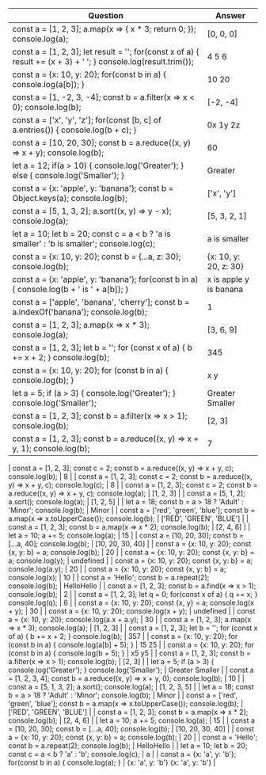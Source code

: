 | Question | Answer |
|----------|--------|
| const a = [1, 2, 3]; a.map(x => { x * 3; return 0; }); console.log(a); | [0, 0, 0] |
| const a = [1, 2, 3]; let result = ''; for(const x of a) { result += (x + 3) + ' '; } console.log(result.trim()); | 4 5 6 |
| const a = {x: 10, y: 20}; for(const b in a) { console.log(a[b]); } | 10 20 |
| const a = [1, -2, 3, -4]; const b = a.filter(x => x < 0); console.log(b); | [-2, -4] |
| const a = ['x', 'y', 'z']; for(const [b, c] of a.entries()) { console.log(b + c); } | 0x 1y 2z |
| const a = [10, 20, 30]; const b = a.reduce((x, y) => x + y); console.log(b); | 60 |
| let a = 12; if(a > 10) { console.log('Greater'); } else { console.log('Smaller'); } | Greater |
| const a = {x: 'apple', y: 'banana'}; const b = Object.keys(a); console.log(b); | ['x', 'y'] |
| const a = [5, 1, 3, 2]; a.sort((x, y) => y - x); console.log(a); | [5, 3, 2, 1] |
| let a = 10; let b = 20; const c = a < b ? 'a is smaller' : 'b is smaller'; console.log(c); | a is smaller |
| const a = {x: 10, y: 20}; const b = {...a, z: 30}; console.log(b); | {x: 10, y: 20, z: 30} |
| const a = {x: 'apple', y: 'banana'}; for(const b in a) { console.log(b + ' is ' + a[b]); } | x is apple y is banana |
| const a = ['apple', 'banana', 'cherry']; const b = a.indexOf('banana'); console.log(b); | 1 |
| const a = [1, 2, 3]; a.map(x => x * 3); console.log(a); | [3, 6, 9] |
| const a = [1, 2, 3]; let b = ''; for (const x of a) { b += x + 2; } console.log(b); | 345 |
 | const a = {x: 10, y: 20}; for (const b in a) { console.log(b); } | x y |
| let a = 5; if (a > 3) { console.log('Greater'); } console.log('Smaller'); | Greater Smaller |
| const a = [1, 2, 3]; const b = a.filter(x => x > 1); console.log(b); | [2, 3] |
| const a = [1, 2, 3]; const b = a.reduce((x, y) => x + y, 1); console.log(b); | 7 |

| const a = [1, 2, 3]; const c = 2; const b = a.reduce((x, y) => x + y, c); console.log(b); | 8 |
| const a = [1, 2, 3]; const c = 2; const b = a.reduce((x, y) => x + y, c); console.log(c); | 8 |
| const a = [1, 2, 3]; const c = 2; const b = a.reduce((x, y) => x + y, c); console.log(a); | [1, 2, 3] |
| const a = [5, 1, 2]; a.sort(); console.log(a); | [1, 2, 5] |
| let a = 18; const b = a > 18 ? 'Adult' : 'Minor'; console.log(b); | Minor |
| const a = ['red', 'green', 'blue']; const b = a.map(x => x.toUpperCase()); console.log(b); | ['RED', 'GREEN', 'BLUE'] |
| const a = [1, 2, 3]; const b = a.map(x => x * 2); console.log(b); | [2, 4, 6] |
| let a = 10; a += 5; console.log(a); | 15 |
| const a = [10, 20, 30]; const b = [...a, 40]; console.log(b); | [10, 20, 30, 40] |
| const a = {x: 10, y: 20}; const {x, y: b} = a; console.log(b); | 20 |
| const a = {x: 10, y: 20}; const {x, y: b} = a; console.log(y); | undefined |
| const a = {x: 10, y: 20}; const {x, y: b} = a; console.log(a.y); | 20 |
| const a = {x: 10, y: 20}; const {x, y: b} = a; console.log(x); | 10 |
| const a = 'Hello'; const b = a.repeat(2); console.log(b); | HelloHello |
| const a = [1, 2, 3]; const b = a.find(x => x > 1); console.log(b); | 2 |
| const a = [1, 2, 3]; let q = 0; for(const x of a) { q += x; } console.log(q); | 6 |
| const a = {x: 10, y: 20}; const {x, y} = a; console.log(x + y); | 30 |
| const a = {x: 10, y: 20}; console.log(x + y); | undefined |
| const a = {x: 10, y: 20}; console.log(a.x + a.y); | 30 |
| const a = [1, 2, 3]; a.map(x => x * 3); console.log(a); | [1, 2, 3] |
| const a = [1, 2, 3]; let b = ''; for (const x of a) { b += x + 2; } console.log(b); | 357 |
| const a = {x: 10, y: 20}; for (const b in a) { console.log(a[b] + 5); } | 15 25 |
| const a = {x: 10, y: 20}; for (const b in a) { console.log(b + 5); } | x5 y5 |
| const a = [1, 2, 3]; const b = a.filter(x => x > 1); console.log(b); | [2, 3] |
| let a = 5; if (a > 3) { console.log('Greater'); } console.log('Smaller'); | Greater Smaller |
| const a = [1, 2, 3, 4]; const b = a.reduce((x, y) => x + y, 0); console.log(b); | 10 |
| const a = [5, 1, 3, 2]; a.sort(); console.log(a); | [1, 2, 3, 5] |
| let a = 18; const b = a > 18 ? 'Adult' : 'Minor'; console.log(b); | Minor |
| const a = ['red', 'green', 'blue']; const b = a.map(x => x.toUpperCase()); console.log(b); | ['RED', 'GREEN', 'BLUE'] |
| const a = [1, 2, 3]; const b = a.map(x => x * 2); console.log(b); | [2, 4, 6] |
| let a = 10; a += 5; console.log(a); | 15 |
| const a = [10, 20, 30]; const b = [...a, 40]; console.log(b); | [10, 20, 30, 40] |
| const a = {x: 10, y: 20}; const {x, y: b} = a; console.log(b); | 20 |
| const a = 'Hello'; const b = a.repeat(2); console.log(b); | HelloHello |
| let a = 10; let b = 20; const c = a < b ? 'a' : 'b'; console.log(c); | a |
| const a = {x: 'a', y: 'b'}; for(const b in a) { console.log(a); } | {x: 'a', y: 'b'} {x: 'a', y: 'b'} |
